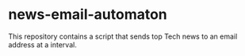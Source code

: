 # news-email-automaton
This repository contains a script that sends top Tech news to an email address at a interval.

